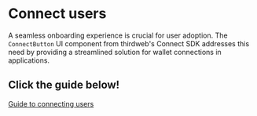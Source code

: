 # Connect users

A seamless onboarding experience is crucial for user adoption. The `ConnectButton` UI component from thirdweb's Connect SDK addresses this need by providing a streamlined solution for wallet connections in applications.

## Click the guide below!

[Guide to connecting users](https://blog.thirdweb.com/guides/how-to-add-a-connect-wallet-to-your-ethereum-app/?utm_source=0g&utm_medium=docs)

